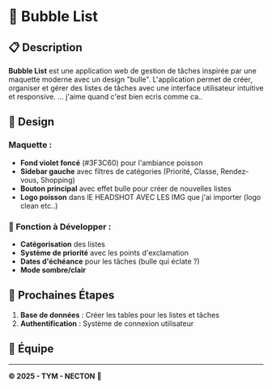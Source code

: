# 🐠 Bubble List

## 📋 Description

**Bubble List** est une application web de gestion de tâches inspirée par une maquette moderne avec un design "bulle". L'application permet de créer, organiser et gérer des listes de tâches avec une interface utilisateur intuitive et responsive. ... j'aime quand c'est bien ecris comme ca.. 

## 🎨 Design

### Maquette :
- **Fond violet foncé** (#3F3C60) pour l'ambiance poisson 
- **Sidebar gauche** avec filtres de catégories (Priorité, Classe, Rendez-vous, Shopping)
- **Bouton principal** avec effet bulle pour créer de nouvelles listes 
- **Logo poisson** dans lE HEADSHOT AVEC LES IMG que j'ai importer (logo clean etc..)

### 🔮 Fonction à Développer : 
- **Catégorisation** des listes
- **Système de priorité** avec les points d'exclamation
- **Dates d'échéance** pour les tâches (bulle qui éclate ?)
- **Mode sombre/clair**

## 🚀 Prochaines Étapes
1. **Base de données** : Créer les tables pour les listes et tâches
2. **Authentification** : Système de connexion utilisateur




## 👥 Équipe





---

**© 2025 - TYM - NECTON** 🐠

